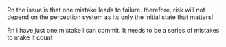 Rn the issue is that one mistake leads to failure. therefore, risk will not depend on the perception system as its only the initial state that matters!

Rn i have just one mistake i can commit. It needs to be a series of mistakes to make it count